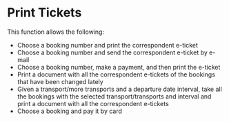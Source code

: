 # Print Tickets

This function allows the following:

* Choose a booking number and print the correspondent e-ticket
* Choose a booking number and send the correspondent e-ticket by e-mail
* Choose a booking number, make a payment, and then print the e-ticket
* Print a document with all the correspondent e-tickets of the bookings that have been changed lately
* Given a transport/more transports and a departure date interval, take all the bookings with the selected transport/transports and interval and print a document with all the correspondent e-tickets
* Choose a booking and pay it by card
